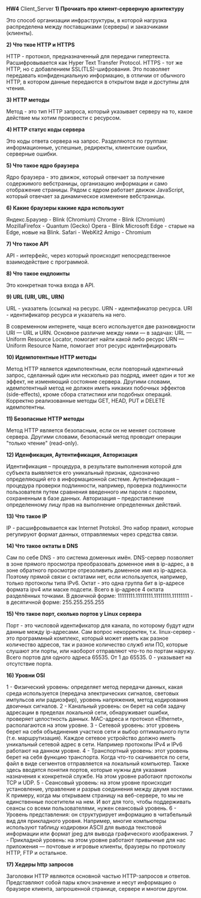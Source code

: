 **HW4**
Client_Server
**1) Прочиать про клиент-серверную архитектуру**

Это способ организации инфраструктуры, в которой нагрузка распределена между поставщиками (серверы) и заказчиками (клиенты).

**2) Что ткое HTTP и HTTPS**

HTTP - протокол, предназначенный для передачи гипертекста. Расшифровывается как Hyper Text Transfer Protocol.
HTTPS - тот же HTTP, но с добавлением SSL(TLS)-шифрования. Это позволяет передавать конфиденциальную информацию, в отличии от обычного HTTP, в котором данные передаются в открытом виде и доступны для чтения.

**3) HTTP методы**

Метод - это тип HTTP запроса, который указывает серверу на то, какое действие мы хотим произвести с ресурсом.

**4) HTTP статус коды сервера**

Это коды ответа сервера на запрос. Разделяются по группам: информационные, успешные, редиректы, клиентские ошибки, серверные ошибки.

**5) Что такое ядро браузера**

Ядро браузера - это движок, который отвечает за получение содержимого вебстраницы, организацию информации и само отображение страницы. Рядом с ядром работает движок JavaScript, который отвечает за динамическое изменение вебстраницы.

**6) Какие браузеры какиие ядра используют**

Яндекс.Браузер - Blink (Chromium)
Chrome - Blink (Chromium)
MozillaFirefox - Quantum (Gecko)
Opera - Blink
Microsoft Edge - старые на Edge, новые на Blink.
Safari - WebKit2
Amigo - Chromium 


**7) Что такое API**

API - интерфейс, через который происходит непосредственное взаимодействие с программой.

**8) Что такое ендпоинты**

Это конкретная точка входа в API.

**9) URL (URI, URL, URN)**

URL - указатель (ссылка) на ресурс.
URN - идентификатор ресурса.
URI - идентификатор ресурса и указатель на него.

В современном интернете, чаще всего используется две разновидности URI — URL и URN.
Основное различие между ними — в задачах:
    URL — Uniform Resource Locator, помогает найти какой либо ресурс
    URN — Uniform Resource Name, помогает этот ресурс идентифицировать

**10) Идемпотентные HTTP методы**

Метод HTTP является идемпотентным, если повторный идентичный запрос, сделанный один или несколько раз подряд, имеет один и тот же эффект, не изменяющий состояние сервера. Другими словами, идемпотентный метод не должен иметь никаких побочных эффектов (side-effects), кроме сбора статистики или подобных операций. Корректно реализованные методы GET, HEAD, PUT и DELETE идемпотентны.


**11) Безопасные HTTP методы**

Метод HTTP является безопасным, если он не меняет состояние сервера. Другими словами, безопасный метод проводит операции "только чтение" (read-only).

**12) Иденфикация, Аутентификация, Авторизация**

Идентификация – процедура, в результате выполнения которой для субъекта выявляется его уникальный признак, однозначно определяющий его в информационной системе.
Аутентификация – процедура проверки подлинности, например, проверка подлинности пользователя путем сравнения введенного им пароля с паролем, сохраненным в базе данных.
Авторизация – предоставление определенному лицу прав на выполнение определенных действий.

**13) Что такое IP**

IP - расшифровывается как Internet Protokol. Это набор правил, которые регулируют формат данных, отправляемых через средства связи.

**14) Что такое октаты в DNS**

Сам по себе DNS - это система доменных имён. DNS-сервер позволяет в зоне прямого просмотра преобразовать доменное имя в ip-адрес, а в зоне обратного просмотре отрезоливить доменное имя из ip-адреса.
Поэтому прямой связи с октатами нет, если используется, например, только протоколы типа IPv6.
Октат - это одна группа бит в ip-адресе формата ipv4 или маске подсети.
Всего в ip-адресе 4 октата разделённых точками.
В двоичной форме: 11111111.11111111.11111111.11111111 - в десятичной форме: 255.255.255.255

**15) Что такое порт, сколько портов у Linux сервера**

Порт - это числовой идентификатор для канала, по которому будут идти данные между ip-адресами.
Сам вопрос некорректен, т.к. linux-сервер - это программный комплекс, который может иметь как разное количество адресов, так и разное количество служб или ПО, которые слушают эти порты, или наоборот отправляют что-то по портам наружу. 
Всего портов для одного адреса 65535. От 1 до 65535. 0 - указывает на отсутствие порта.

**16) Уровни OSI**

1 - Физический уровень: определяет метод передачи данных, какая среда используется (передача электрических сигналов, световых импульсов или радиоэфир), уровень напряжения, метод кодирования двоичных сигналов.
2 - Канальный уровень: он берет на себя задачу адресации в пределах локальной сети, обнаруживает ошибки, проверяет целостность данных. MAC-адреса и протокол «Ethernet», располагаются на этом уровне.
3 - Сетевой уровень: этот уровень берет на себя объединения участков сети и выбор оптимального пути (т.е. маршрутизация). Каждое сетевое устройство должно иметь уникальный сетевой адрес в сети. Например протоколы IPv4 и IPv6 работают на данном уровне.
4 - Транспортный уровень: этот уровень берет на себя функцию транспорта. Когда что-то скачивается по сети, файл в виде сегментов отправляется на локальный компьютер. Также здесь вводятся понятия портов, которые нужны для указания назначения к конкретной службе. На этом уровне работают протоколы TCP и UDP.
5 - Сеансовый уровень: на этом уровне происходит установление, управление и разрыв соединения между двумя хостами. К примеру, когда мы открываем страницу на веб-сервере, то мы не единственные посетители на нем. И вот для того, чтобы поддерживать сеансы со всеми пользователями, нужен сеансовый уровень.
6 - Уровень представления: он структурирует информацию в читабельный вид для прикладного уровня. Например, многие компьютеры используют таблицу кодировки ASCII для вывода текстовой информации или формат jpeg для вывода графического изображения.
7 - Прикладной уровень: на этом уровне работают привычные для нас приложения — почтовые и игровые клиенты, браузеры по протоколу HTTP, FTP и остальное.

**17) Хедеры http запросов**

Заголовки HTTP являются основной частью HTTP-запросов и ответов. Представляют собой пары ключ:значение и несут информацию о браузере клиента, запрошенной странице, сервере и многом другом.
